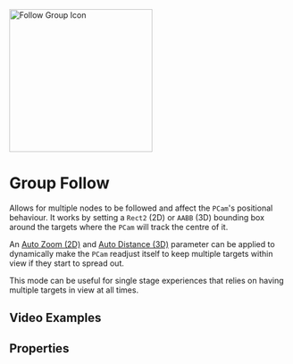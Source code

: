 <img alt="Follow Group Icon" class="page-header-icon" src="/assets/icons/follow-group.svg" height="256" width="256" />

# Group Follow

Allows for multiple nodes to be followed and affect the `PCam`'s positional behaviour. It works by setting a `Rect2` (2D) or `AABB` (3D) bounding box around the targets where the `PCam` will track the centre of it.

An [Auto Zoom (2D)](#auto-zoom-(2d)) and [Auto Distance (3D)](#auto-distance-(3d)) parameter can be applied to dynamically make the `PCam` readjust itself to keep multiple targets within view if they start to spread out.

This mode can be useful for single stage experiences that relies on having multiple targets in view at all times.

## Video Examples

<VideoTabs propertyName="follow-group-videos" video2d="../assets/videos/follow-group-2d.mp4" video3d="../assets/videos/follow-group-3d.mp4"/>

## Properties

<Property2D3D propertyName="follow_targets" propertyType2D="Array[Node2D]" propertyDefault2D="null" propertyType3D="Array[Node3D]" propertyDefault3D="null">

<template v-slot:propertyDescription>

Defines the nodes that the `PCam` should be following.

</template>
<template v-slot:setMethod2D>

`void` set_follow_targets(`Array[Node2D]` target_nodes)

`void` append_follow_group_node(`Node2D` target_node)

`void` append_follow_group_node_array(`Array[Node2D]` target_nodes)

`void` erase_follow_group_node(`Node2D` target_node)

</template>
<template v-slot:setMethod3D>

`void` set_follow_targets(`Array[Node3D]` target_nodes)

`void` append_follow_group_node(`Node3D` target_node)

`void` append_follow_group_node_array(`Array[Node3D]` target_nodes)

`void` erase_follow_group_node(`Node3D` target_node)

</template>

<template v-slot:setExample2D>

::: details Example
```gdscript
# Assigns a new array of nodes to the Follow Group
pcam.set_follow_targets(node_collection)
# Appends one node to the Follow Group
pcam.append_follow_targets(player_node)
# Appends an array of nodes to the Follow Group
pcam.append_follow_targets_array(node_array)
# Removes a node from the Follow Group
pcam.erase_follow_targets(another_node)
```
:::

</template>
<template v-slot:setExample3D>

::: details Example
```gdscript
# Assigns a new array of nodes to the Follow Group
pcam.set_follow_targets(node_collection)
# Appends one node to the Follow Group
pcam.append_follow_targets(player_node)
# Appends an array of nodes to the Follow Group
pcam.append_follow_targets_array(node_array)
# Removes a node from the Follow Group
pcam.erase_follow_targets(another_node)
```
:::

</template>

<template v-slot:getMethod2D>

`Array[Node2D]` get_follow_group_nodes()

</template>
<template v-slot:getMethod3D>

`Array[Node3D]` get_follow_group_nodes()

</template>

<template v-slot:getExample2D>

::: details Example
```gdscript
pcam.get_follow_group_nodes()
```
:::

</template>
<template v-slot:getExample3D>

::: details Example
```gdscript
pcam.get_follow_group_nodes()
```
:::

</template>

</Property2D3D>

<!--@include: ./parts/damping.md-->

<!--@include: ./parts/damping-value.md-->

<Property propertyName="auto_zoom" propertyType="bool" propertyDefault="false">
<template v-slot:propertyDescription>

Enables the `PCam2D` to dynamically zoom in and out based on the targets' distances between each other.

Once enabled, the `PCam` will stay as zoomed in as possible, limited by the `Maximum Zoom` and start zooming out as the targets move further apart, limited by the `Minimum Zoom`.

::: info Note
Enabling this property hides and disables the `Zoom` property as this will override it.
:::

<Property2D3DOnly :is2D="true" altProp="auto_follow_distance" altPropLink="./group#auto_follow_distance"/>

</template>
<template v-slot:setMethod>

`void` set_auto_zoom (`bool` enable)

</template>
<template v-slot:setExample>

::: details Example
```gdscript
pcam.set_auto_zoom(true)
```
:::

</template>

<template v-slot:getMethod>

`bool` get_auto_zoom()

</template>
<template v-slot:getExample>

::: details Example
```gdscript
pcam.get_auto_zoom()
```
:::

</template>
</Property>




<Property propertyName="auto_zoom_min" propertyType="float" propertyDefault="1">
<template v-slot:propertyDescription>

Sets the minimum zoom amount, in other words how far away the `Camera2D` can be from the scene.

This only works when `auto_zoom` is enabled.

<Property2D3DOnly :is2D="true" altProp="auto_follow_distance_max" altPropLink="./group#auto_follow_distance_max"/>

</template>
<template v-slot:setMethod>

`void` set_auto_zoom_min (`float` min_zoom)

</template>
<template v-slot:setExample>

::: details Example
```gdscript
pcam.set_auto_zoom_min(0.42)
```
:::

</template>

<template v-slot:getMethod>

`float` get_auto_zoom_min()

</template>
<template v-slot:getExample>

::: details Example
```gdscript
pcam.get_auto_zoom_min()
```
:::

</template>
</Property>




<Property propertyName="auto_zoom_max" propertyType="float" propertyDefault="5">
<template v-slot:propertyDescription>

Sets the maximum zoom amount, in other words how close the `Camera2D` can move towards the scene.

This only works when `auto_zoom` is enabled.

<Property2D3DOnly :is2D="true" altProp="auto_follow_distance_min" altPropLink="./group#auto_follow_distance_min"/>

</template>
<template v-slot:setMethod>

`void` set_auto_zoom_max (`float` max_zoom)

</template>
<template v-slot:setExample>

::: details Example
```gdscript
pcam.set_auto_zoom_max(4)
```
:::

</template>

<template v-slot:getMethod>

`float` get_auto_zoom_max()

</template>
<template v-slot:getExample>

::: details Example
```gdscript
pcam.get_auto_zoom_max()
```
:::

</template>
</Property>




<Property propertyName="auto_zoom_margin" propertyType="Vector4" propertyDefault="Vector4(0,0,0,0)">
<template v-slot:propertyDescription>

Determines how close to the edges the targets are allowed to be. <br>
This is useful to avoid targets being cut off at the edges of the screen.

The `Vector4` parameter order goes: Left - Top - Right - Bottom.

<Property2D3DOnly :is2D="true"/>

</template>
<template v-slot:setMethod>

`void` set_auto_zoom_margin (`Vector4` zoom_margin)

</template>
<template v-slot:setExample>

::: details Example
```gdscript
pcam.set_auto_zoom_margin(Vector4(10, 30, 10, 40))
```
:::

</template>

<template v-slot:getMethod>

`Vector4` get_auto_zoom_margin()

</template>
<template v-slot:getExample>

::: details Example
```gdscript
pcam.get_auto_zoom_margin()
```
:::

</template>
</Property>




<!--@include: ./parts/follow-distance.md-->




<Property propertyName="auto_follow_distance" propertyType="bool" propertyDefault="false">
<template v-slot:propertyDescription>

Enables the `PCam` to automatically move further away based on the targets' distances between each other.

It looks at the longest axis between the different targets and interpolates the distance length between the `Minimum Distance` and `Maximum Distance` properties below.

::: info Note
Enabling this property hides and disables the `Distance` property as this will override it.
:::

<Property2D3DOnly :is2D="false" altProp="auto_zoom" altPropLink="./group#auto_zoom"/>


</template>
<template v-slot:setMethod>

`void` set_auto_follow_distance(`bool` enable)

</template>
<template v-slot:setExample>

::: details Example
```gdscript
pcam.set_auto_follow_distance(true)
```
:::

</template>
<template v-slot:getMethod>

`bool` get_auto_follow_distance()

</template>
<template v-slot:getExample>

::: details Example
```gdscript
pcam.get_auto_follow_distance()
```
:::

</template>
</Property>




<Property propertyName="auto_follow_distance_min" propertyType="float" propertyDefault="1">
<template v-slot:propertyDescription>

Sets the minimum distance between the `Camera` and centre of `AABB`.

::: info Note
This distance will only ever be reached when all the targets are in the exact same `Vector3` coordinate, which will very unlikely happen, so adjust the value here accordingly.
:::

<Property2D3DOnly :is2D="false" altProp="auto_zoom_max" altPropLink="./group#auto_zoom_max"/>

</template>
<template v-slot:setMethod>

`void` set_auto_follow_distance_min(`float` min_distance)

</template>
<template v-slot:setExample>

::: details Example
```gdscript
pcam.set_auto_follow_distance_min(4.2)
```
:::

</template>
<template v-slot:getMethod>

`float` get_auto_follow_distance_min()

</template>
<template v-slot:getExample>

::: details Example
```gdscript
pcam.get_auto_follow_distance_min()
```
:::

</template>
</Property>




<Property propertyName="auto_follow_distance_max" propertyType="float" propertyDefault="5">
<template v-slot:propertyDescription>

Sets the maximum distance between the `Camera` and centre of `AABB`.

<Property2D3DOnly :is2D="false" altProp="auto_zoom_min" altPropLink="./group#auto_zoom_min"/>

</template>
<template v-slot:setMethod>

`void` set_auto_follow_distance_max(`float` max_distance)

</template>
<template v-slot:setExample>

::: details Example
```gdscript
pcam.set_auto_follow_distance_max(4.2)
```
:::

</template>
<template v-slot:getMethod>

`float` get_auto_follow_distance_max()

</template>
<template v-slot:getExample>

::: details Example
```gdscript
pcam.get_auto_follow_distance_max()
```
:::

</template>
</Property>




<Property propertyName="auto_follow_distance_divisor" propertyType="float" propertyDefault="10">
<template v-slot:propertyDescription>

Determines how fast the `auto_follow_distance` moves between the maximum and minimum distance. The higher the value, the sooner the maximum distance is reached.

This value should be based on the sizes of the `auto_follow_distance_min` and `auto_follow_distance_max`. <br>
E.g. if the value between the `auto_follow_distance_min` and `auto_follow_distance_max` is small, consider keeping the number low and vice versa.

<Property2D3DOnly :is2D="false"/>

</template>
<template v-slot:setMethod>

`void` set_auto_follow_distance_divisor(`float` division)

</template>
<template v-slot:setExample>

::: details Example
```gdscript
pcam.set_auto_follow_distance_divisor(4.2)
```
:::

</template>
<template v-slot:getMethod>

`float` get_auto_follow_distance_divisor()

</template>
<template v-slot:getExample>

::: details Example
```gdscript
pcam.get_auto_follow_distance_divisor()
```
:::

</template>
</Property>